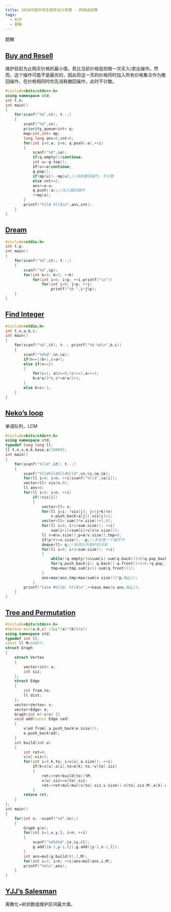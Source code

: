 ```yaml
---
title: 2018中国中学生程序设计竞赛 - 网络选拔赛
tags:
  - ACM
  - 题解
---
```


题解

## [Buy and Resell](https://vjudge.net/problem/HDU-6438)

维护目前为止购买价格的最小值，若比当前价格低则做一次买入/卖出操作。然而，这个操作可能不是最优的，因此将这一天的价格同时加入所有价格集合作为撤回操作，在价格相同时优先消耗撤回操作，此时不计数。

```cpp
#include<bits/stdc++.h>
using namespace std;
int t,n;
int main()
{
    for(scanf("%d",&t); t--;)
    {
        scanf("%d",&n);
        priority_queue<int> q;
        map<int,int> mp;
        long long ans=0,cnt=0;
        for(int i=0,a; i<n; q.push(-a),++i)
        {
            scanf("%d",&a);
            if(q.empty())continue;
            int u=-q.top();
            if(u>=a)continue;
            q.pop();
            if(mp[u])--mp[u];//消耗撤回操作，不计数
            else cnt+=2;
            ans+=a-u;
            q.push(-a);//加入撤回操作
            ++mp[a];
        }
        printf("%lld %lld\n",ans,cnt);
    }
}
```

## [Dream](https://vjudge.net/problem/HDU-6440)

```cpp
#include<stdio.h>
int t,p;
int main()
{
    for(scanf("%d",&t); t--;)
    {
        scanf("%d",&p);
        for(int k=0; k<2; ++k)
            for(int i=0; i<p; ++i,printf("\n"))
                for(int j=0; j<p; ++j)
                    printf("%d ",i*j%p);
    }
}
```

## [Find Integer](https://vjudge.net/problem/HDU-6441)

```cpp
#include<stdio.h>
int t,n,a,b,c;
int main()
{
    for(scanf("%d",&t); t--; printf("%d %d\n",b,c))
    {
        scanf("%d%d",&n,&a);
        if(n==1)b=1,c=a+1;
        else if(n==2)
        {
            for(c=1; a%2==0;)c<<=1,a>>=1;
            b=a*a/2*c,c*=a*a/2+1;
        }
        else b=c=-1;
    }
}
```

## [Neko’s loop](https://vjudge.net/problem/HDU-6444)

单调队列，LCM

```cpp
#include<bits/stdc++.h>
using namespace std;
typedef long long ll;
ll t,n,s,m,k,kase,a[10009];
int main()
{
    for(scanf("%lld",&t); t--;)
    {
        scanf("%lld%lld%lld%lld",&n,&s,&m,&k);
        for(ll i=0; i<n; ++i)scanf("%lld",&a[i]);
        vector<ll> vis(n,0);
        ll ans=0;
        for(ll i=0; i<n; ++i)
            if(!vis[i])
            {
                vector<ll> v;
                for(ll j=i; !vis[j]; j=(j+k)%n)
                    v.push_back(a[j]),vis[j]=1;
                vector<ll> sum(3*v.size()+1,0);
                for(ll i=0; i+1<sum.size(); ++i)
                    sum[i+1]=sum[i]+v[i%v.size()];
                ll r=m%v.size(),p=m/v.size(),tmp=0;
                if(p)r+=v.size(),--p;//多处理一个循环节
                deque<ll> q;//单调队列维护区间和
                for(ll i=0; i+1<sum.size(); ++i)
                {
                    while(!q.empty()&&sum[i]-sum[q.back()]<0)q.pop_back();
                    for(q.push_back(i); q.back()-q.front()+1>r;)q.pop_front();
                    tmp=max(tmp,sum[i+1]-sum[q.front()]);
                }
                ans=max(ans,tmp+max(sum[v.size()]*p,0LL));
            }
        printf("Case #%lld: %lld\n",++kase,max(s-ans,0LL));
    }
}
```

## [Tree and Permutation](https://vjudge.net/problem/HDU-6446)

```cpp
#include<bits/stdc++.h>
#define mul(a,b,c) (1LL*(a)*(b)%(c))
using namespace std;
typedef int ll;
const ll M=1e9+7;
struct Graph
{
    struct Vertex
    {
        vector<int> a;
        int siz;
    };
    struct Edge
    {
        int from,to;
        ll dist;
    };
    vector<Vertex> v;
    vector<Edge> e;
    Graph(int n):v(n) {}
    void add(const Edge &ed)
    {
        v[ed.from].a.push_back(e.size());
        e.push_back(ed);
    }
    int build(int u)
    {
        int ret=0;
        v[u].siz=1;
        for(int i=0,k,to; i<v[u].a.size(); ++i)
            if(k=v[u].a[i],to=e[k].to,!v[to].siz)
            {
                ret=(ret+build(to))%M;
                v[u].siz+=v[to].siz;
                ret=(ret+mul(mul(v[to].siz,v.size()-v[to].siz,M),e[k].dist,M))%M;
            }
        return ret;
    }
};
int main()
{
    for(int n; ~scanf("%d",&n);)
    {
        Graph g(n);
        for(int i=1,x,y,l; i<n; ++i)
        {
            scanf("%d%d%d",&x,&y,&l);
            g.add({x-1,y-1,l}),g.add({y-1,x-1,l});
        }
        int ans=mul(g.build(0),2,M);
        for(int i=2; i<n; ++i)ans=mul(ans,i,M);
        printf("%d\n",ans);
    }
}
```

## [YJJ’s Salesman](https://vjudge.net/problem/HDU-6447)

离散化+树状数组维护区间最大值。

<script src="https://utteranc.es/client.js"
        repo="2398954487/pinlunchucun"
        issue-term="pathname"
        theme="icy-dark"
        crossorigin="anonymous"
        async>
</script>
